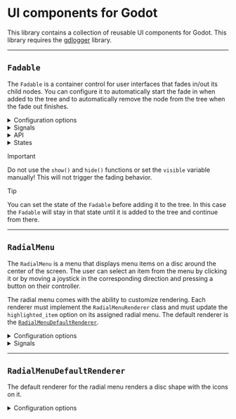 # UI components for Godot

This library contains a collection of reusable UI components for Godot. This library requires the
[gdlogger](https://github.com/SomethingPinkGmbH/gdlogger) library.

---

## `Fadable`

The `Fadable` is a container control for user interfaces that fades in/out its child nodes. You can configure it
to automatically start the fade in when added to the tree and to automatically remove the node from the tree
when the fade out finishes.

<details>
<summary>Configuration options</summary>

### Configuration options

| Option            | Description                                                   | Default |
|-------------------|---------------------------------------------------------------|---------|
| `auto_fade_in`    | Automatically start fading in when added to the tree.         | `true`  |
| `auto_remove`     | Automatically remove from the tree when fade out is complete. | `true`  |
| `transition_time` | The time in seconds the fade should take.                     | `0.1`   |
| `debug_log`       | Enable debug logging.                                         | `false` |

---

</details>

<details>
<summary>Signals</summary>

### Signals

All signals have the following signature:

```gdscript
func _my_on_fadable_signal(new_state: Fadable.State, old_state: Fadable.State):
    pass
```

The `Fadable` has the following signals:

| Signal              | Description                                                                                            |
|---------------------|--------------------------------------------------------------------------------------------------------|
| `removed_from_tree` | The `Fadable` has been removed from the tree. Identical to `tree_exited` but has the state parameters. |
| `fading_in`         | The `Fadable` has started fading in.                                                                   |
| `fading_out`        | The `Fadable` has started fading out.                                                                  |
| `fully_visible`     | The `Fadable` has finished fading in or has been set to show immediately.                              |
| `fully_hidden`      | The `Fadable` has finished fading out or has been set to hide imediately.                              |
| `state_change`      | The `Fadable` has changed its state to any of the above.                                               |

---

</details>

<details>
<summary>API</summary>

### API

The `Fadable` has a simple API to manipulate, for example:

```gdscript
$your_fadable.fade_in()
```

The `Fadable` has the following functions available:

| Function             | Description                                                                      |
|----------------------|----------------------------------------------------------------------------------|
| `fade_in()`          | Starts the fade in process.                                                      |
| `fade_out()`         | Starts the fade out process.                                                     |
| `show_immediately()` | Shows the `Fadable` without a fade. Equivalent to the `show()` default behavior. |
| `hide_immediately()` | Hides the `Fadable` without a fade. Equivalent to the `hide()` default behavior. |

---

</details>

<details>
<summary>States</summary>

### States

You can query the state of the `Fadable` by accessing the `state` variable. You can also change the state by changing its
value.

| State                         | Description                                                                                                                                          |
|-------------------------------|------------------------------------------------------------------------------------------------------------------------------------------------------|
| `Fadable.State.NOT_IN_TREE`   | The `Fadable` is currently not in a tree. When added to the tree, the `Fadable` will enter the next state.                                           |
| `Fadable.State.FULLY_HIDDEN`  | The `Fadable` is fully hidden. If `auto_fade_in` is enabled and the previous state was `NOT_IN_TREE`, the state will automatically advance.          |
| `Fadable.State.FADING_IN`     | The `Fadable` is fading in. When full opacity is reached, the state will advance.                                                                    |
| `Fadable.State.FULLY_VISIBLE` | The `Fadable` is fully visible.                                                                                                                      |
| `Fadable.State.FADING_OUT`    | The `Fadable` is fading out. When no opacity is reached, the state will advance.                                                                     |
| `Fadable.State.FULLY_HIDDEN`  | The `Fadable` is fully hidden. If `auto_remove` is enabled, the state will advance to `NOT_IN_TREE` and the `Fadable` will be removed from the tree. |

---

</details>

> [!IMPORTANT]
> Do not use the `show()` and `hide()` functions or set the `visible` variable manually! This will not trigger the
> fading behavior.

> [!TIP]
> You can set the state of the `Fadable` before adding it to the tree. In this case the `Fadable` will stay in that state
> until it is added to the tree and continue from there.

---

## `RadialMenu`

The `RadialMenu` is a menu that displays menu items on a disc around the center of the screen. The user can select an
item from the menu by clicking it or by moving a joystick in the corresponding direction and pressing a button on
their controller.

The radial menu comes with the ability to customize rendering. Each renderer must implement the `RadialMenuRenderer`
class and must update the `highlighted_item` option on its assigned radial menu. The default renderer is the
[`RadialMenuDefaultRenderer`](#radialmenudefaultrenderer).

<details>
<summary>Configuration options</summary>

### Configuration options

| Option             | Description                                                                                                    | Default                     |
|--------------------|----------------------------------------------------------------------------------------------------------------|-----------------------------|
| `items`            | A list of items to display in the radial menu.                                                                 | `[]`                        |
| `renderer`         | A renderer responsible for drawing the radial menu and updating the `highlighted_item`.                        | `RadialMenuDefaultRenderer` |
| `highlighted_item` | Number of the item that's currently highlighted. Corresponds to the `highlighted` and `unhighlighted` signals. | `-1`                        |
| `viewport_size`    | Size of the area the radial menu currently occupies on the screen. Corresponds to the `resize` signal.         | `Vector2(0,0)`              |


---

</details>

<details>
<summary>Signals</summary>

### Signals

The `RadialMenu` has the following signals:

| Signal          | Description                                                                                                              |
|-----------------|--------------------------------------------------------------------------------------------------------------------------|
| `items_updated` | Indicates that the list of items in the radial menu have changed.                                                        |
| `resize`        | Indicates that the size of the radial menu has changed on the screen.                                                    |
| `highlighted`   | Indicates that an item has been highlighted. The radial menu and the number of the selected item are sent as parameters. |
| `unhighlighted` | Indicates that an item has been unhighlighted. The radial menu is sent as a parameter.                                   |
| `selected`      | Indicates that an item has been selected by the user.                                                                    |
| `discard`       | Indicates that the user has clicked outside any acceptable item.                                                         |

---

</details>

---

## `RadialMenuDefaultRenderer`

The default renderer for the radial menu renders a disc shape with the icons on it.

<details>
<summary>Configuration options</summary>

### Configuration options

| Option             | Description                                                                                           | Default |
|--------------------|-------------------------------------------------------------------------------------------------------|---------|
| `outer_radius`     | Outer radius of the disc in percentage of the smaller dimension of the area the radial menu occupies. | `40`    |
| `inner_radius`     | Inner radius of the disc in percentage of the smaller dimension of the area the radial menu occupies. | `20`    |
| `background_color` | Color of the disc background.                                                                         | `white` |

---

</details>